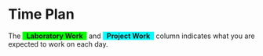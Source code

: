 # Time Plan
The <span style="background-color: lime; display: inline-block; padding: 0 8px; font-weight: bold;">Laboratory Work</span> and <span style="background-color: aqua; display: inline-block; padding: 0 8px; font-weight: bold;">Project Work</span> column indicates what you are expected to work on each day. 

<TimePlan
	:startDate='new Date(2019, 7, 26)'
	:columns='[
		{key: "l", name: "Lectures", color: "orange"},
		{key: "s", name: "Lab sessions", color: "yellow"},
		{key: "lw", name: "Laboratory Work", color: "lime"},
		{key: "p", name: "Project Work", color: "aqua"},
		{key: "i", name: "Important", color: "red"},
	]'
	:rows='[
		// 35
		{},
		{s: "Group 1", l: "Introduction", lw: "Part 1"},
		{l: "Tutorial 1: Vue", lw: "Part 1"},
		{s: "Group 2", lw: "Part 1"},
		{lw: "Part 1"},
		{},
		{},
		// 36
		{lw: "Part 1"},
		{l: "Tutorial 2: Vue + Async", s: "Group 1", lw: "Part 2"},
		{lw: "Part 2"},
		{s: "Group 2", lw: "Part 2"},
		{lw: "Part 2"},
		{},
		{},
		// 37
		{lw: "Part 2"},
		{l: "Tutorial 3: REST in Express", s: "Group 1", p: "Part 1, 2"},
		{p: "Part 2"},
		{s: "Group 2", p: "Part 3", i: "Inspera Exam Registration Opens"},
		{p: "Part 3"},
		{},
		{},
		// 38
		{p: "Part 3"},
		{l: "Tutorial 4: SPA Requests", s: "Group 1", p: "Part 4"},
		{p: "Part 4"},
		{s: "Group 2", p: "Part 4"},
		{p: "Part 4"},
		{},
		{},
		// 39
		{p: "Part 5"},
		{l: "Tutorial 5: Security", s: "Group 1", p: "Part 5"},
		{p: "Part 5"},
		{s: "Group 2", p: "Part 5"},
		{p: "Part 6"},
		{},
		{},
		// 40
		{p: "Part 6"},
		{l: "Tutorial 6: Repetition", s: "Group 1", p: "Part 6"},
		{p: "Part 7"},
		{s: "Group 2", p: "Part 7"},
		{p: "Part 7", i: "Deadline Submit Report for Feedback"},
		{i: "Inspera Exam Registration Closes"},
		{},
		// 41
		{p: "Part 8"},
		{l: "Guest Lecture", s: "Group 1", p: "Part 8"},
		{l: "Sample Exam/Extra Help", p: "Part 8"},
		{s: "Group 2", p: "Part 8"},
		{p: "Part 8"},
		{},
		{},
		// 42
		{p: "Part 9, 10", i: "Present Project Work"},
		{p: "Part 10", i: "Inspera Exam"},
		{p: "Part 10"},
		{p: "Part 9, 10", i: "Present Project Work"},
		{p: "Part 9, 10", i: "Present Project Work"},
		{},
		{p: "Part 11", i: "Deadline Submit Project Work"},
	]'
/>
